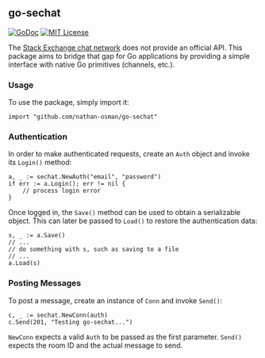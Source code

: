 ## go-sechat

[![GoDoc](https://godoc.org/github.com/nathan-osman/go-sechat?status.svg)](https://godoc.org/github.com/nathan-osman/go-sechat)
[![MIT License](http://img.shields.io/badge/license-MIT-9370d8.svg?style=flat)](http://opensource.org/licenses/MIT)

The [Stack Exchange chat network](http://chat.stackexchange.com) does not provide an official API. This package aims to bridge that gap for Go applications by providing a simple interface with native Go primitives (channels, etc.).

### Usage

To use the package, simply import it:

    import "github.com/nathan-osman/go-sechat"

### Authentication

In order to make authenticated requests, create an `Auth` object and invoke its `Login()` method:

    a, _ := sechat.NewAuth("email", "password")
    if err := a.Login(); err != nil {
        // process login error
    }

Once logged in, the `Save()` method can be used to obtain a serializable object. This can later be passed to `Load()` to restore the authentication data:

    s, _ := a.Save()
    // ...
    // do something with s, such as saving to a file
    // ...
    a.Load(s)

### Posting Messages

To post a message, create an instance of `Conn` and invoke `Send()`:

    c, _ := sechat.NewConn(auth)
    c.Send(201, "Testing go-sechat...")

`NewConn` expects a valid `Auth` to be passed as the first parameter. `Send()` expects the room ID and the actual message to send.
